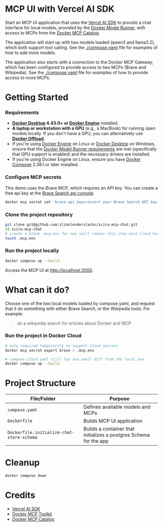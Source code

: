 # MCP UI with Vercel AI SDK

Start an MCP UI application that uses the [Vercel AI SDK] to provide a chat interface for local models,
provided by the [Docker Model Runner], with access to MCPs from the [Docker MCP Catalog].

The application will start up with two models loaded (qwen3 and llama3.2), which both support tool
calling. See the [./compose.yaml](./compose.yaml) file for examples of how to add more models.

The application also starts with a connection to the Docker MCP Gateway, which has been configured to
provide access to two MCPs (Brave and Wikipedia).  See the [./compose.yaml](./compose.yaml) file for
examples of how to provide access to more MCPs.

# Getting Started

### Requirements

+ **[Docker Desktop] 4.43.0+ or [Docker Engine]** installed.
+ **A laptop or workstation with a GPU** (e.g., a MacBook) for running open models locally. If you
  don't have a GPU, you can alternatively use **[Docker Offload]**.
+ If you're using [Docker Engine] on Linux or [Docker Desktop] on Windows, ensure that the
  [Docker Model Runner requirements] are met (specifically that GPU
  support is enabled) and the necessary drivers are installed.
+ If you're using Docker Engine on Linux, ensure you have [Docker Compose] 2.38.1 or later installed.

### Configure MCP secrets

This demo uses the Brave MCP, which requires an API key.  You can create a free api key at the [Brave Search api console](https://api-dashboard.search.brave.com/login).

```sh
docker mcp secret set 'brave.api_key=<insert your Brave Search API key here>'
```

### Clone the project repository

```sh
git clone git@github.com:slimslenderslacks/scira-mcp-chat.git
cd scira-mcp-chat
# create a blank .mcp.env for now (will remove this step once cloud has secret support)
touch .mcp.env
```

### Run the project locally

```sh
docker compose up --build
```

Access the MCP UI at [http://localhost:3000](http://localhost:3000).

# What can it do?

Choose one of the two local models loaded by compose.yaml, and request that it do something with either
Brave Search, or the Wikipedia tools.  For example:

> do a wikipedia search for articles about Docker and MCP

### Run the project in Docker Cloud

```sh
# only required temporarily to support Cloud secrets
docker mcp secret export brave > .mcp.env

# compose.cloud.yaml still has one small diff from the local one.
docker compose up --build
```

# Project Structure

| File/Folder    | Purpose                                                                   |
| -------------- | ------------------------------------------------------------------------- |
| `compose.yaml`                              | Defines available models and MCPs           |
| `Dockerfile`                                | Builds MCP UI application                                       |
| `Dockerfile.initialize-chat-store-schema`   | Builds a container that initializes a postgres Schema for the app                                         |

# Cleanup

```sh
docker compose down
```

# Credits

+ [Vercel AI SDK]
+ [Docker MCP Toolkit]
+ [Docker MCP Catalog]

[Vercel AI SDK]: https://ai-sdk.dev/docs/introduction
[Docker MCP Toolkit]: https://docs.docker.com/ai/mcp-catalog-and-toolkit/toolkit/
[Docker MCP Catalog]: https://hub.docker.com/mcp
[Docker Compose]: https://github.com/docker/compose
[Docker Desktop]: https://www.docker.com/products/docker-desktop/
[Docker Engine]: https://docs.docker.com/engine/
[Docker Model Runner]: https://docs.docker.com/ai/model-runner/
[Docker Model Runner requirements]: https://docs.docker.com/ai/model-runner/
[Docker Offload]: https://www.docker.com/products/docker-offload/
